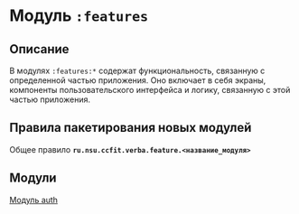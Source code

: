 # Модуль `:features`

## Описание
В модулях `:features:*` содержат функциональность, связанную с определенной частью приложения.
Оно включает в себя экраны, компоненты пользовательского интерфейса и логику, связанную с этой частью приложения. 

## Правила пакетирования новых модулей

Общее правило **```ru.nsu.ccfit.verba.feature.<название_модуля>```**

## Модули 

[Модуль auth](feature/auth/README.md)